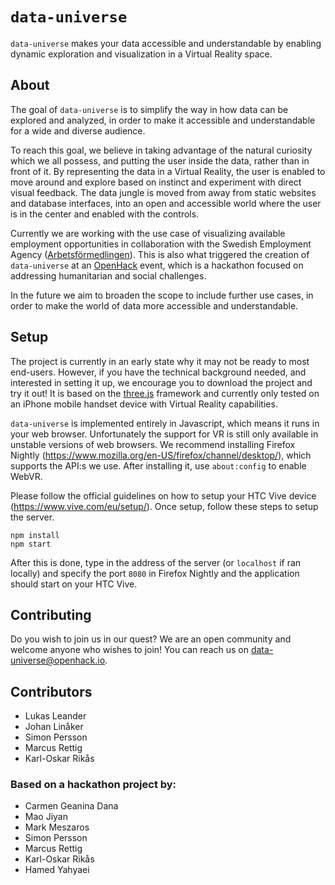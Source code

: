 # `data-universe`

`data-universe` makes your data accessible and understandable by enabling dynamic exploration and visualization in a Virtual Reality space.

## About

The goal of `data-universe` is to simplify the way in how data can be explored and analyzed, in order to make it accessible and understandable for a wide and diverse audience. 

To reach this goal, we believe in taking advantage of the natural curiosity which we all possess, and putting the user inside the data, rather than in front of it. By representing the data in a Virtual Reality, the user is enabled to move around and explore based on instinct and experiment with direct visual feedback. The data jungle is moved from away from static websites and database interfaces, into an open and accessible world where the user is in the center and enabled with the controls.

Currently we are working with the use case of visualizing available employment opportunities in collaboration with the Swedish Employment Agency ([Arbetsförmedlingen](https://www.arbetsformedlingen.se/)). This is also what triggered the creation of `data-universe` at an [OpenHack](http://www.openhack.io) event, which is a hackathon focused on addressing humanitarian and social challenges. 

In the future we aim to broaden the scope to include further use cases, in order to make the world of data more accessible and understandable. 

## Setup

The project is currently in an early state why it may not be ready to most end-users. However, if you have the technical background needed, and interested in setting it up, we encourage you to download the project and try it out! It is based on the [three.js](https://threejs.org/) framework and currently only tested on an iPhone mobile handset device with Virtual Reality capabilities.

`data-universe` is implemented entirely in Javascript, which means it runs in your web browser. Unfortunately the support for VR is still only available in unstable versions of web browsers. We recommend installing Firefox Nightly (https://www.mozilla.org/en-US/firefox/channel/desktop/), which supports the API:s we use. After installing it, use `about:config` to enable WebVR.

Please follow the official guidelines on how to setup your HTC Vive device (https://www.vive.com/eu/setup/). Once setup, follow these steps to setup the server.

```
npm install
npm start
```

After this is done, type in the address of the server (or `localhost` if ran locally) and specify the port `8080` in Firefox Nightly and the application should start on your HTC Vive.

## Contributing

Do you wish to join us in our quest? We are an open community and welcome anyone who wishes to join! You can reach us on <data-universe@openhack.io>.

## Contributors

* Lukas Leander
* Johan Linåker
* Simon Persson
* Marcus Rettig
* Karl-Oskar Rikås

### Based on a hackathon project by:

* Carmen Geanina Dana
* Mao Jiyan
* Mark Meszaros
* Simon Persson
* Marcus Rettig
* Karl-Oskar Rikås
* Hamed Yahyaei
